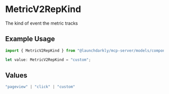 # MetricV2RepKind

The kind of event the metric tracks

## Example Usage

```typescript
import { MetricV2RepKind } from "@launchdarkly/mcp-server/models/components";

let value: MetricV2RepKind = "custom";
```

## Values

```typescript
"pageview" | "click" | "custom"
```